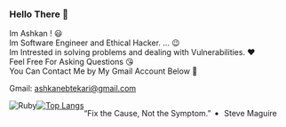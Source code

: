 ### Hello There 👋

Im Ashkan ! 😃 <br>
Im Software Engineer and Ethical Hacker. ... 😉 <br>
Im Intrested in solving problems and dealing with Vulnerabilities. ❤️ <br>
Feel Free For Asking Questions 😘 <br>
You Can Contact Me by My Gmail Account Below :facepunch: <br>

Gmail: ashkanebtekari@gmail.com

<div style="display: flex;">
  <img alt="Ruby" src="https://img.shields.io/badge/ruby-%23CC342D.svg?&style=for-the-badge&logo=ruby&logoColor=white%22/%3E
  <img alt="Dart" src="https://img.shields.io/badge/dart-%230175C2.svg?&style=for-the-badge&logo=dart&logoColor=white%22/%3E
  <img alt="JavaScript" src="https://img.shields.io/badge/javascript%20-%23323330.svg?&style=for-the-badge&logo=javascript&logoColor=%23F7DF1E%22/%3E
  <img alt="Python" src="https://img.shields.io/badge/python%20-%2314354C.svg?&style=for-the-badge&logo=python&logoColor=white%22/%3E
  <img alt="Java" src="https://img.shields.io/badge/java-%23ED8B00.svg?&style=for-the-badge&logo=java&logoColor=white%22/%3E
  <img alt="React" src="https://img.shields.io/badge/react%20-%2320232a.svg?&style=for-the-badge&logo=react&logoColor=%2361DAFB%22/%3E
  <img alt="Rails" src="https://img.shields.io/badge/rails%20-%23CC0000.svg?&style=for-the-badge&logo=ruby-on-rails&logoColor=white%22/%3E
  <img alt="Git" src="https://img.shields.io/badge/git%20-%23F05033.svg?&style=for-the-badge&logo=git&logoColor=white%22/%3E
  <img alt="Postgres" src ="https://img.shields.io/badge/postgres-%23316192.svg?&style=for-the-badge&logo=postgresql&logoColor=white%22/%3E
</div>


<br>

![Ashkan's github stats](https://github-readme-stats.vercel.app/api?username=Chamepp&show_icons=true&theme=gotham) <br>
[![Top Langs](https://github-readme-stats.vercel.app/api/top-langs/?username=Chamepp&theme=gotham&layout=compact)](https://github.com/Chamepp/Chamepp)

<br>

“Fix the Cause, Not the Symptom.”
-  Steve Maguire

<br>